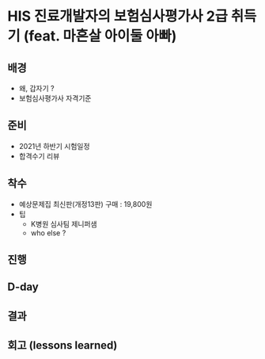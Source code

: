 # HIS 진료개발자의 보험심사평가사 2급 취득기 (feat. 마흔살 아이둘 아빠)

## 배경

  - 왜, 갑자기 ?
  - 보험심사평가사 자격기준 
  
## 준비

  - 2021년 하반기 시험일정
  - 합격수기 리뷰

## 착수

  - 예상문제집 최신판(개정13판) 구매 : 19,800원
  - 팁 
    - K병원 심사팀 제니퍼샘
    - who else ?


## 진행

## D-day

## 결과

## 회고 (lessons learned)
